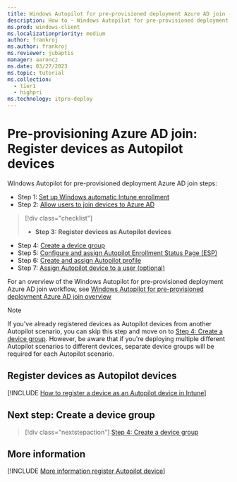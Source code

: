 ```yaml
---
title: Windows Autopilot for pre-provisioned deployment Azure AD join - Step 3 of 9 - Register devices as Autopilot devices
description: How to - Windows Autopilot for pre-provisioned deployment Azure AD join - Step 3 of 9 - Register devices as Autopilot devices.
ms.prod: windows-client
ms.localizationpriority: medium
author: frankroj
ms.author: frankroj
ms.reviewer: jubaptis
manager: aaroncz
ms.date: 03/27/2023
ms.topic: tutorial
ms.collection: 
  - tier1
  - highpri
ms.technology: itpro-deploy
---
```


# Pre-provisioning Azure AD join: Register devices as Autopilot devices

Windows Autopilot for pre-provisioned deployment Azure AD join steps:
- Step 1: [Set up Windows automatic Intune enrollment](azure-ad-join-automatic-enrollment.md)
- Step 2: [Allow users to join devices to Azure AD](azure-ad-join-allow-users-to-join.md)
> [!div class="checklist"]
> - **Step 3: Register devices as Autopilot devices**
- Step 4: [Create a device group](azure-ad-join-device-group.md)
- Step 5: [Configure and assign Autopilot Enrollment Status Page (ESP)](azure-ad-join-esp.md)
- Step 6: [Create and assign Autopilot profile](azure-ad-join-autopilot-profile.md)
- Step 7: [Assign Autopilot device to a user (optional)](azure-ad-join-assign-device-to-user.md)

For an overview of the Windows Autopilot for pre-provisioned deployment Azure AD join workflow, see [Windows Autopilot for pre-provisioned deployment Azure AD join overview](azure-ad-join-workflow.md)

> [!NOTE]
>
> If you've already registered devices as Autopilot devices from another Autopilot scenario, you can skip this step and move on to [Step 4: Create a device group](azure-ad-join-device-group.md). However, be aware that if you're deploying multiple different Autopilot scenarios to different devices, separate device groups will be required for each Autopilot scenario.

## Register devices as Autopilot devices

[!INCLUDE [How to register a device as an Autopilot device in Intune](../includes/register-autopilot-device.md)]

## Next step: Create a device group

> [!div class="nextstepaction"]
> [Step 4: Create a device group](azure-ad-join-device-group.md)

## More information

[!INCLUDE [More information register Autopilot device](../includes/more-info-register-device.md)]
